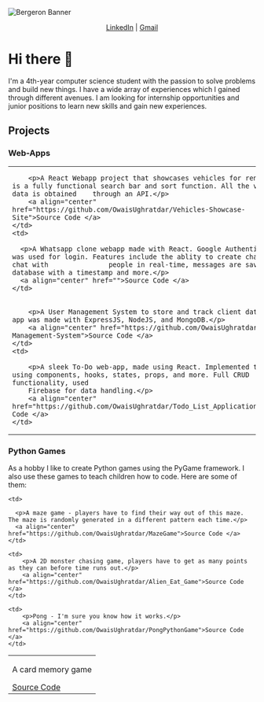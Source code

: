 
![Bergeron Banner](https://user-images.githubusercontent.com/65151273/212417812-a988665d-ab37-46a3-bfef-85eb7ea379ab.jpg)

<p align="center">
  <a href="https://www.linkedin.com/in/owaisughratdar">LinkedIn</a> |
  <a href="mailto:owais.ughratdar@gmail.com">Gmail</a>
</p>

# Hi there 👋

I'm a 4th-year computer science student with the passion to solve problems and build new things. I have a wide array of experiences which I gained through different avenues. I am looking for internship opportunities and junior positions to learn new skills and gain new experiences.


## Projects

### Web-Apps

<table>
  <tr>
    <td>
      
        <p>A React Webapp project that showcases vehicles for rent. There is a fully functional search bar and sort function. All the vehicle data is obtained    through an API.</p>
        <a align="center" href="https://github.com/OwaisUghratdar/Vehicles-Showcase-Site">Source Code </a>
    </td>
    <td>
      
      <p>A Whatsapp clone webapp made with React. Google Authentication was used for login. Features include the ablity to create chatrooms, chat with               people in real-time, messages are saved on a database with a timestamp and more.</p>
      <a align="center" href="">Source Code </a>
    </td>
  </tr>
  
  <tr>
    <td>
      
        <p>A User Management System to store and track client data. This app was made with ExpressJS, NodeJS, and MongoDB.</p>
        <a align="center" href="https://github.com/OwaisUghratdar/User-Management-System">Source Code </a>
    </td>
    <td>
      
        <p>A sleek To-Do web-app, made using React. Implemented this app using components, hooks, states, props, and more. Full CRUD functionality, used
        Firebase for data handling.</p>
        <a align="center" href="https://github.com/OwaisUghratdar/Todo_List_Application">Source Code </a>
    </td>
  </tr>
  
</table>






### Python Games
<p>As a hobby I like to create Python games using the PyGame framework. I also use these games to teach children how to code. Here are some of them:</p>
<table>
  
  <tr>
    <td>
        <p>A card memory game</p>
        <a align="center" href="https://github.com/OwaisUghratdar/CardMemoryGame">Source Code </a>
    </td>
    
    <td>
      
      <p>A maze game - players have to find their way out of this maze. The maze is randomly generated in a different pattern each time.</p>
      <a align="center" href="https://github.com/OwaisUghratdar/MazeGame">Source Code </a>
    </td>
    
  </tr>
  
  <tr>
    
    <td>
        <p>A 2D monster chasing game, players have to get as many points as they can before time runs out.</p>
        <a align="center" href="https://github.com/OwaisUghratdar/Alien_Eat_Game">Source Code </a>
    </td>
    
    <td>
        <p>Pong - I'm sure you know how it works.</p>
        <a align="center" href="https://github.com/OwaisUghratdar/PongPythonGame">Source Code </a>
    </td>
    
  </tr>
  
</table>


<!--
**OwaisUghratdar/OwaisUghratdar** is a ✨ _special_ ✨ repository because its `README.md` (this file) appears on your GitHub profile.

Here are some ideas to get you started:

- 🔭 I’m currently working on ...
- 🌱 I’m currently learning ...
- 👯 I’m looking to collaborate on ...
- 🤔 I’m looking for help with ...
- 💬 Ask me about ...
- 📫 How to reach me: ...
- 😄 Pronouns: ...
- ⚡ Fun fact: ...
-->
